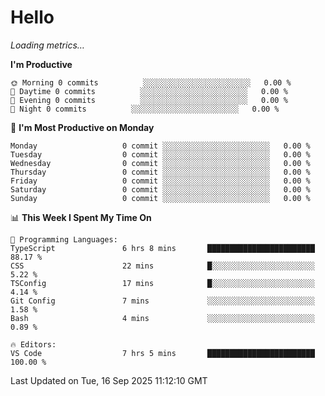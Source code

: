 # Hello

<!-- METRICS:START -->
<p><em>Loading metrics…</em></p>
<!-- METRICS:END -->

<!--START_SECTION:waka-->
**I'm Productive**

```text
🌞 Morning 0 commits          ░░░░░░░░░░░░░░░░░░░░░░░░   0.00 % 
🌆 Daytime 0 commits          ░░░░░░░░░░░░░░░░░░░░░░░░   0.00 % 
🌃 Evening 0 commits          ░░░░░░░░░░░░░░░░░░░░░░░░   0.00 % 
🌙 Night 0 commits          ░░░░░░░░░░░░░░░░░░░░░░░░   0.00 % 
```
📅 **I'm Most Productive on Monday**

```text
Monday                   0 commit ░░░░░░░░░░░░░░░░░░░░░░░░   0.00 % 
Tuesday                  0 commit ░░░░░░░░░░░░░░░░░░░░░░░░   0.00 % 
Wednesday                0 commit ░░░░░░░░░░░░░░░░░░░░░░░░   0.00 % 
Thursday                 0 commit ░░░░░░░░░░░░░░░░░░░░░░░░   0.00 % 
Friday                   0 commit ░░░░░░░░░░░░░░░░░░░░░░░░   0.00 % 
Saturday                 0 commit ░░░░░░░░░░░░░░░░░░░░░░░░   0.00 % 
Sunday                   0 commit ░░░░░░░░░░░░░░░░░░░░░░░░   0.00 % 
```

📊 **This Week I Spent My Time On**

```text
💬 Programming Languages: 
TypeScript               6 hrs 8 mins       ████████████████████████   88.17 % 
CSS                      22 mins            █░░░░░░░░░░░░░░░░░░░░░░░   5.22 % 
TSConfig                 17 mins            █░░░░░░░░░░░░░░░░░░░░░░░   4.14 % 
Git Config               7 mins             ░░░░░░░░░░░░░░░░░░░░░░░░   1.58 % 
Bash                     4 mins             ░░░░░░░░░░░░░░░░░░░░░░░░   0.89 % 

🔥 Editors: 
VS Code                  7 hrs 5 mins       ████████████████████████   100.00 % 
```

 Last Updated on Tue, 16 Sep 2025 11:12:10 GMT
<!--END_SECTION:waka-->

